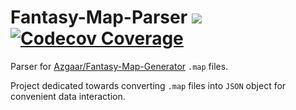 # Fantasy-Map-Parser ![](https://github.com/Badrpas/Fantasy-Map-Parser/workflows/Tests/badge.svg) [![Codecov Coverage](https://img.shields.io/codecov/c/github/Badrpas/Fantasy-Map-Parser/master.svg)](https://codecov.io/gh/Badrpas/Fantasy-Map-Parser)
Parser for [Azgaar/Fantasy-Map-Generator](https://github.com/Azgaar/Fantasy-Map-Generator) `.map` files.

Project dedicated towards converting `.map` files into `JSON` object for convenient data interaction.

